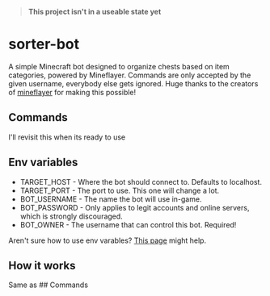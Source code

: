 > **This project isn't in a useable state yet**

# sorter-bot
A simple Minecraft bot designed to organize chests based on item categories, powered by Mineflayer. Commands are only accepted by the given username, everybody else gets ignored. Huge thanks to the creators of [mineflayer](https://github.com/PrismarineJS/mineflayer) for making this possible!

## Commands
I'll revisit this when its ready to use

## Env variables
- TARGET_HOST - Where the bot should connect to. Defaults to localhost.
- TARGET_PORT - The port to use. This one will change a lot.
- BOT_USERNAME - The name the bot will use in-game.
- BOT_PASSWORD - Only applies to legit accounts and online servers, which is strongly discouraged.
- BOT_OWNER - The username that can control this bot. Required!

Aren't sure how to use env varables? [This page](https://codeburst.io/process-env-what-it-is-and-why-when-how-to-use-it-effectively-505d0b2831e7) might help.

## How it works
Same as ## Commands
